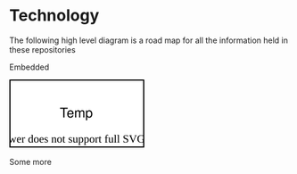 # Technology

The following high level diagram is a road map for all the information held in these repositories

Embedded

![Alt text](Diagram.svg?raw=true)


Some more
